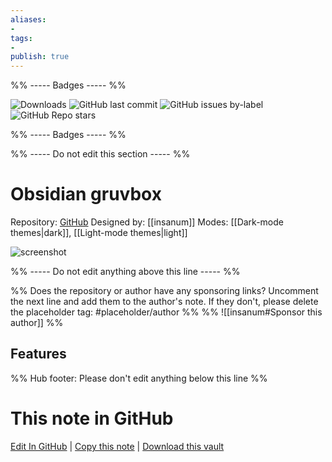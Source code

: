 ```yaml
---
aliases:
- 
tags: 
- 
publish: true
---
```


%% ----- Badges ----- %%

![Downloads](https://img.shields.io/badge/downloads-259858-573E7A?style=for-the-badge&logo=)
![GitHub last commit](https://img.shields.io/github/last-commit/insanum/obsidian_gruvbox?color=573E7A&label=last%20update&logo=github&style=for-the-badge)
![GitHub issues by-label](https://img.shields.io/github/issues/insanum/obsidian_gruvbox/help%20wanted?color=573E7A&logo=github&style=for-the-badge) 
![GitHub Repo stars](https://img.shields.io/github/stars/insanum/obsidian_gruvbox?color=573E7A&logo=github&style=for-the-badge)

%% ----- Badges ----- %%

%% ----- Do not edit this section ----- %%

# Obsidian gruvbox

Repository: [GitHub](https://github.com/insanum/obsidian_gruvbox)
Designed by: [[insanum]]
Modes: [[Dark-mode themes|dark]], [[Light-mode themes|light]]



![screenshot](https://github.com/insanum/obsidian_gruvbox/raw/HEAD/dark.png)

%% ----- Do not edit anything above this line ----- %% 

%% Does the repository or author have any sponsoring links? Uncomment the next line and add them to the author's note. If they don't, please delete the placeholder tag: #placeholder/author %%
%% ![[insanum#Sponsor this author]] %%


## Features



%% Hub footer: Please don't edit anything below this line %%

# This note in GitHub

<span class="git-footer">[Edit In GitHub](https://github.dev/obsidian-community/obsidian-hub/blob/main/02%20-%20Community%20Expansions/02.05%20All%20Community%20Expansions/Themes/Obsidian%20gruvbox.md "git-hub-edit-note") | [Copy this note](https://raw.githubusercontent.com/obsidian-community/obsidian-hub/main/02%20-%20Community%20Expansions/02.05%20All%20Community%20Expansions/Themes/Obsidian%20gruvbox.md "git-hub-copy-note") | [Download this vault](https://github.com/obsidian-community/obsidian-hub/archive/refs/heads/main.zip "git-hub-download-vault") </span>
